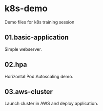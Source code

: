# k8s-demo
Demo files for k8s training session

## 01.basic-application

Simple webserver.

## 02.hpa

Horizontal Pod Autoscaling demo.

## 03.aws-cluster

Launch cluster in AWS and deploy application.

